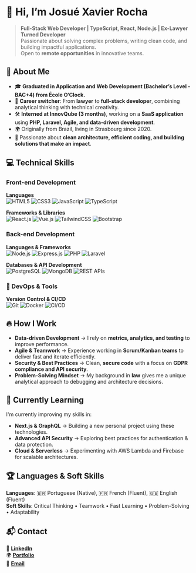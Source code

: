 # 👋 Hi, I’m Josué Xavier Rocha

> **Full-Stack Web Developer | TypeScript, React, Node.js | Ex-Lawyer Turned Developer**  
> Passionate about solving complex problems, writing clean code, and building impactful applications.  
> Open to **remote opportunities** in innovative teams.

## 🚀 About Me

- 🎓 **Graduated in Application and Web Development (Bachelor’s Level - BAC+4) from École O’Clock.**
- 💼 **Career switcher**: From **lawyer** to **full-stack developer**, combining analytical thinking with technical creativity.
- 🛠️ **Interned at InnovQube (3 months)**, working on a **SaaS application** using **PHP, Laravel, Agile, and data-driven development**.
- 🌍 Originally from Brazil, living in Strasbourg since 2020.
- 🚀 Passionate about **clean architecture, efficient coding, and building solutions that make an impact**.

## 💻 Technical Skills

### Front-end Development

**Languages**  
![HTML5](https://img.shields.io/badge/HTML5-E34F26?style=for-the-badge&logo=html5&logoColor=white)
![CSS3](https://img.shields.io/badge/CSS3-1572B6?style=for-the-badge&logo=css3&logoColor=white)
![JavaScript](https://img.shields.io/badge/JavaScript-F7DF1E?style=for-the-badge&logo=javascript&logoColor=black)
![TypeScript](https://img.shields.io/badge/TypeScript-007ACC?style=for-the-badge&logo=typescript&logoColor=white)

**Frameworks & Libraries**  
![React.js](https://img.shields.io/badge/React-20232A?style=for-the-badge&logo=react&logoColor=61DAFB)
![Vue.js](https://img.shields.io/badge/Vue.js-4FC08D?style=for-the-badge&logo=vue.js&logoColor=white)
![TailwindCSS](https://img.shields.io/badge/Tailwind_CSS-38B2AC?style=for-the-badge&logo=tailwind-css&logoColor=white)
![Bootstrap](https://img.shields.io/badge/Bootstrap-7952B3?style=for-the-badge&logo=bootstrap&logoColor=white)

### Back-end Development

**Languages & Frameworks**  
![Node.js](https://img.shields.io/badge/Node.js-43853D?style=for-the-badge&logo=node.js&logoColor=white)
![Express.js](https://img.shields.io/badge/Express.js-000000?style=for-the-badge&logo=express&logoColor=white)
![PHP](https://img.shields.io/badge/PHP-777BB4?style=for-the-badge&logo=php&logoColor=white)
![Laravel](https://img.shields.io/badge/Laravel-FF2D20?style=for-the-badge&logo=laravel&logoColor=white)

**Databases & API Development**  
![PostgreSQL](https://img.shields.io/badge/PostgreSQL-336791?style=for-the-badge&logo=postgresql&logoColor=white)
![MongoDB](https://img.shields.io/badge/MongoDB-47A248?style=for-the-badge&logo=mongodb&logoColor=white)
![REST APIs](https://img.shields.io/badge/REST_APIs-02569B?style=for-the-badge&logo=rest&logoColor=white)

### 🔧 DevOps & Tools

**Version Control & CI/CD**  
![Git](https://img.shields.io/badge/Git-F05032?style=for-the-badge&logo=git&logoColor=white)
![Docker](https://img.shields.io/badge/Docker-2496ED?style=for-the-badge&logo=docker&logoColor=white)
![CI/CD](https://img.shields.io/badge/CI/CD-430098?style=for-the-badge&logo=githubactions&logoColor=white)

## 🔥 How I Work

- **Data-driven Development** → I rely on **metrics, analytics, and testing** to improve performance.
- **Agile & Teamwork** → Experience working in **Scrum/Kanban teams** to deliver fast and iterate efficiently.
- **Security & Best Practices** → Clean, **secure code** with a focus on **GDPR compliance and API security**.
- **Problem-Solving Mindset** → My background in **law** gives me a unique analytical approach to debugging and architecture decisions.

## 🌱 Currently Learning

I'm currently improving my skills in:  
- **Next.js & GraphQL** → Building a new personal project using these technologies.  
- **Advanced API Security** → Exploring best practices for authentication & data protection.  
- **Cloud & Serverless** → Experimenting with AWS Lambda and Firebase for scalable architectures.  

## 🏆 Languages & Soft Skills

**Languages**: 🇧🇷 Portuguese (Native), 🇫🇷 French (Fluent), 🇬🇧 English (Fluent)  
**Soft Skills**: Critical Thinking • Teamwork • Fast Learning • Problem-Solving • Adaptability  

## 📬 Contact  

🔗 **[LinkedIn](https://www.linkedin.com/in/josuexavierrocha/)**  
🌍 **[Portfolio](https://josuexrocha.github.io/portfolio/)**  
📧 **[Email](mailto:josuexr@icloud.com)**  